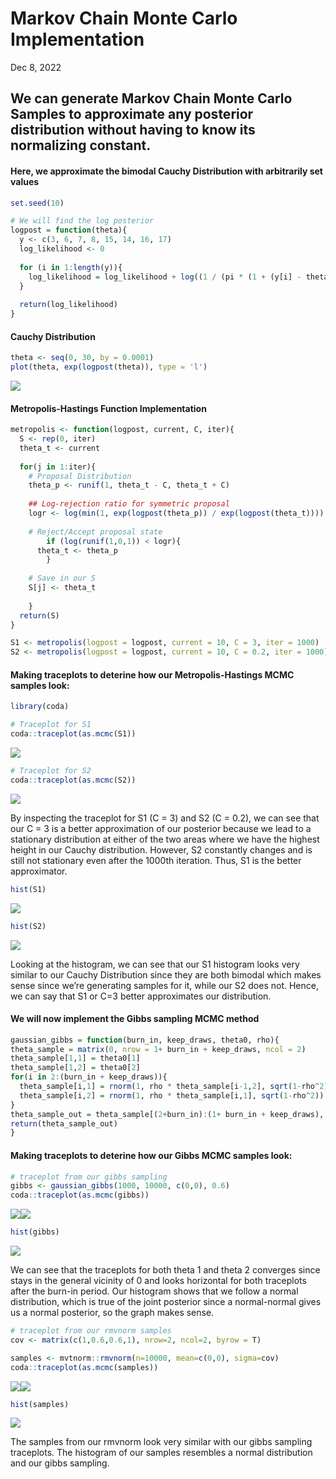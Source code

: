 Markov Chain Monte Carlo Implementation
================
Dec 8, 2022



## We can generate Markov Chain Monte Carlo Samples to approximate any posterior distribution without having to know its normalizing constant.

#### Here, we approximate the bimodal Cauchy Distribution with arbitrarily set values

``` r
set.seed(10)

# We will find the log posterior
logpost = function(theta){
  y <- c(3, 6, 7, 8, 15, 14, 16, 17)
  log_likelihood <- 0
  
  for (i in 1:length(y)){
    log_likelihood = log_likelihood + log((1 / (pi * (1 + (y[i] - theta)^2))))
  }
  
  return(log_likelihood)
}
```

#### Cauchy Distribution

``` r
theta <- seq(0, 30, by = 0.0001)
plot(theta, exp(logpost(theta)), type = 'l')
```

![](MCMC_files/figure-gfm/unnamed-chunk-2-1.png)<!-- -->

#### Metropolis-Hastings Function Implementation

``` r
metropolis <- function(logpost, current, C, iter){
  S <- rep(0, iter)
  theta_t <- current
  
  for(j in 1:iter){
    # Proposal Distribution
    theta_p <- runif(1, theta_t - C, theta_t + C)
    
    ## Log-rejection ratio for symmetric proposal
    logr <- log(min(1, exp(logpost(theta_p)) / exp(logpost(theta_t))))
    
    # Reject/Accept proposal state
        if (log(runif(1,0,1)) < logr){
      theta_t <- theta_p
        }
    
    # Save in our S
    S[j] <- theta_t
    
    }
  return(S)
}

S1 <- metropolis(logpost = logpost, current = 10, C = 3, iter = 1000)
S2 <- metropolis(logpost = logpost, current = 10, C = 0.2, iter = 1000)
```

#### Making traceplots to deterine how our Metropolis-Hastings MCMC samples look:

``` r
library(coda)

# Traceplot for S1
coda::traceplot(as.mcmc(S1))
```

![](MCMC_files/figure-gfm/unnamed-chunk-4-1.png)<!-- -->

``` r
# Traceplot for S2
coda::traceplot(as.mcmc(S2))
```

![](MCMC_files/figure-gfm/unnamed-chunk-4-2.png)<!-- -->

By inspecting the traceplot for S1 (C = 3) and S2 (C = 0.2), we can see
that our C = 3 is a better approximation of our posterior because we
lead to a stationary distribution at either of the two areas where we
have the highest height in our Cauchy distribution. However, S2
constantly changes and is still not stationary even after the 1000th
iteration. Thus, S1 is the better approximator.

``` r
hist(S1)
```

![](MCMC_files/figure-gfm/unnamed-chunk-5-1.png)<!-- -->

``` r
hist(S2)
```

![](MCMC_files/figure-gfm/unnamed-chunk-5-2.png)<!-- -->

Looking at the histogram, we can see that our S1 histogram looks very
similar to our Cauchy Distribution since they are both bimodal which
makes sense since we’re generating samples for it, while our S2 does
not. Hence, we can say that S1 or C=3 better approximates our
distribution.

#### We will now implement the Gibbs sampling MCMC method

``` r
gaussian_gibbs = function(burn_in, keep_draws, theta0, rho){
theta_sample = matrix(0, nrow = 1+ burn_in + keep_draws, ncol = 2)
theta_sample[1,1] = theta0[1]
theta_sample[1,2] = theta0[2]
for(i in 2:(burn_in + keep_draws)){
  theta_sample[i,1] = rnorm(1, rho * theta_sample[i-1,2], sqrt(1-rho^2))
  theta_sample[i,2] = rnorm(1, rho * theta_sample[i,1], sqrt(1-rho^2))
}
theta_sample_out = theta_sample[(2+burn_in):(1+ burn_in + keep_draws), ]
return(theta_sample_out)
}
```

#### Making traceplots to deterine how our Gibbs MCMC samples look:

``` r
# traceplot from our gibbs sampling
gibbs <- gaussian_gibbs(1000, 10000, c(0,0), 0.6)
coda::traceplot(as.mcmc(gibbs))
```

![](MCMC_files/figure-gfm/unnamed-chunk-7-1.png)<!-- -->![](MCMC_files/figure-gfm/unnamed-chunk-7-2.png)<!-- -->

``` r
hist(gibbs)
```

![](MCMC_files/figure-gfm/unnamed-chunk-7-3.png)<!-- -->

We can see that the traceplots for both theta 1 and theta 2 converges
since stays in the general vicinity of 0 and looks horizontal for both
traceplots after the burn-in period. Our histogram shows that we follow
a normal distribution, which is true of the joint posterior since a
normal-normal gives us a normal posterior, so the graph makes sense.

``` r
# traceplot from our rmvnorm samples
cov <- matrix(c(1,0.6,0.6,1), nrow=2, ncol=2, byrow = T)

samples <- mvtnorm::rmvnorm(n=10000, mean=c(0,0), sigma=cov)
coda::traceplot(as.mcmc(samples))
```

![](MCMC_files/figure-gfm/unnamed-chunk-8-1.png)<!-- -->![](MCMC_files/figure-gfm/unnamed-chunk-8-2.png)<!-- -->

``` r
hist(samples)
```

![](MCMC_files/figure-gfm/unnamed-chunk-8-3.png)<!-- -->

The samples from our rmvnorm look very similar with our gibbs sampling
traceplots. The histogram of our samples resembles a normal distribution
and our gibbs sampling.
